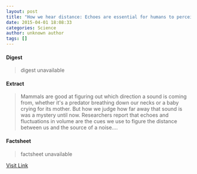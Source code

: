 ```yaml
---
layout: post
title: "How we hear distance: Echoes are essential for humans to perceive how far away a sound is"
date: 2015-04-01 18:08:33
categories: Science
author: unknown author
tags: []
---
```



#### Digest
>digest unavailable

#### Extract
>Mammals are good at figuring out which direction a sound is coming from, whether it's a predator breathing down our necks or a baby crying for its mother. But how we judge how far away that sound is was a mystery until now. Researchers report that echoes and fluctuations in volume are the cues we use to figure the distance between us and the source of a noise....

#### Factsheet
>factsheet unavailable

[Visit Link](http://feeds.sciencedaily.com/~r/sciencedaily/~3/ZHANczI59bs/150401140833.htm)


